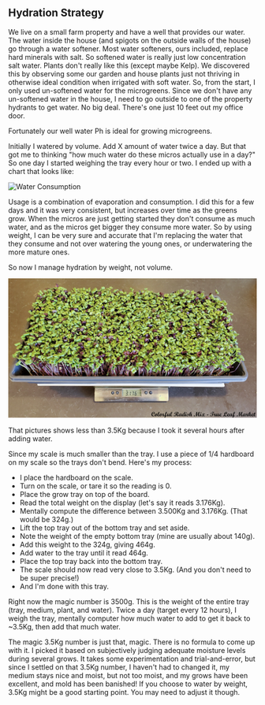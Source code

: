 ## Hydration Strategy

We live on a small farm property and have a well that provides our water.  The water inside the house (and spigots on the outside walls of the house) go through a water softener.  Most water softeners, ours included, replace hard minerals with salt.  So softened water is really just low concentration salt water.  Plants don't really like this (except maybe Kelp).  We discovered this by observing some our garden and house plants just not thriving in otherwise ideal condition when irrigated with soft water.  So, from the start, I only used un-softened water for the microgreens.  Since we don't have any un-softened water in the house, I need to go outside to one of the property hydrants to get water.  No big deal.  There's one just 10 feet out my office door.  

Fortunately our well water Ph is ideal for growing microgreens. 

Initially I watered by volume.  Add X amount of water twice a day.  But that got me to thinking "how much water do these micros actually use in a day?" So one day I started weighing the tray every hour or two.  I ended up with a chart that looks like:

![Water Consumption](../assets/images/water-consumption.jpg)

Usage is a combination of evaporation and consumption.  I did this for a few days and it was very consistent, but increases over time as the greens grow.  When the micros are just getting started they don't consume as much water, and as the micros get bigger they consume more water. So by using weight, I can be very sure and accurate that I'm replacing the water that they consume and not over watering the young ones, or underwatering the more mature ones.

So now I manage hydration by weight, not volume.  

![Weighing The Tray](assets/images/weigh_tray.jpg)

That pictures shows less than 3.5Kg because I took it several hours after adding water.  

Since my scale is much smaller than the tray. I use a piece of 1/4 hardboard on my scale so the trays don't bend.  Here's my process:

* I place the hardboard on the scale.
* Turn on the scale, or tare it so the reading is 0.
* Place the grow tray on top of the board.
* Read the total weight on the display (let's say it reads 3.176Kg).
* Mentally compute the difference between 3.500Kg and 3.176Kg.  (That would be 324g.)
* Lift the top tray out of the bottom tray and set aside.
* Note the weight of the empty bottom tray (mine are usually about 140g).
* Add this weight to the 324g, giving 464g.
* Add water to the tray until it read 464g.
* Place the top tray back into the bottom tray.
* The scale should now read very close to 3.5Kg. (And you don't need to be super precise!)
* And I'm done with this tray.

Right now the magic number is 3500g.  This is the weight of the entire tray (tray, medium, plant, and water).  Twice a day (target every 12 hours), I weigh the tray, mentally computer how much water to add to get it back to ~3.5Kg, then add that much water.

The magic 3.5Kg number is just that, magic.  There is no formula to come up with it. I picked it based on subjectively judging adequate moisture levels during several grows.  It takes some experimentation and trial-and-error, but since I settled on that 3.5Kg number, I haven't had to changed it, my medium stays nice and moist, but not too moist, and my grows have been excellent, and mold has been banished!  If you choose to water by weight, 3.5Kg might be a good starting point.  You may need to adjust it though.
